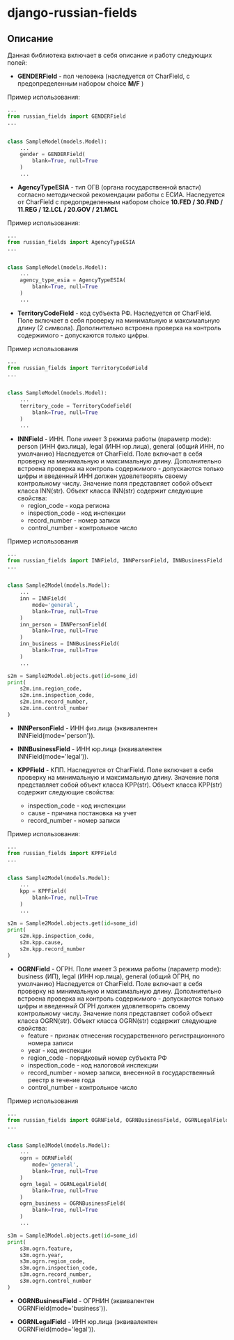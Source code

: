 # django-russian-fields

## Описание
Данная библиотека включает в себя описание и работу следующих полей:

* **GENDERField** - пол человека (наследуется от CharField, с предопределенным набором choice **M/F** )

Пример использования:
```python
...
from russian_fields import GENDERField
...


class SampleModel(models.Model):
    ...
    gender = GENDERField(
        blank=True, null=True
    )
    ...
```

* **AgencyTypeESIA** - тип ОГВ (органа государственной власти) согласно методической рекомендации работы с ЕСИА.
Наследуется от CharField с предопределенным набором choice **10.FED / 30.FND / 11.REG / 12.LCL / 20.GOV / 21.MCL**

Пример использования:
```python
...
from russian_fields import AgencyTypeESIA
...


class SampleModel(models.Model):
    ...
    agency_type_esia = AgencyTypeESIA(
        blank=True, null=True
    )
    ...
```

* **TerritoryCodeField** - код субъекта РФ.
Наследуется от CharField. Поле включает в себя проверку на минимальную и максимальную длину (2 символа).
Дополнительно встроена проверка на контроль содержимого - допускаются только цифры.

Пример использования
```python
...
from russian_fields import TerritoryCodeField
...


class SampleModel(models.Model):
    ...
    territory_code = TerritoryCodeField(
        blank=True, null=True
    )
    ...
```

* **INNField** - ИНН.
Поле имеет 3 режима работы (параметр mode): person (ИНН физ.лица), legal (ИНН юр.лица), general (общий ИНН, по умолчанию)
Наследуется от CharField. Поле включает в себя проверку на минимальную и максимальную длину.
Дополнительно встроена проверка на контроль содержимого - допускаются только цифры и введенный ИНН должен удовлетворять своему контрольному числу.
Значение поля представляет собой объект класса INN(str).
Объект класса INN(str) содержит следующие свойства:
    * region_code - кода региона
    * inspection_code - код инспекции
    * record_number - номер записи
    * control_number - контрольное число

Пример использования
```python
...
from russian_fields import INNField, INNPersonField, INNBusinessField
...


class Sample2Model(models.Model):
    ...
    inn = INNField(
        mode='general',
        blank=True, null=True
    )
    inn_person = INNPersonField(
        blank=True, null=True
    )
    inn_business = INNBusinessField(
        blank=True, null=True
    )
    ...

s2m = Sample2Model.objects.get(id=some_id)
print(
    s2m.inn.region_code,
    s2m.inn.inspection_code,
    s2m.inn.record_number,
    s2m.inn.control_number
)
```

* **INNPersonField** - ИНН физ.лица (эквивалентен INNField(mode='person')).

* **INNBusinessField** - ИНН юр.лица (эквивалентен INNField(mode='legal')).

* **KPPField** - КПП.
Наследуется от CharField. Поле включает в себя проверку на минимальную и максимальную длину.
Значение поля представляет собой объект класса KPP(str).
Объект класса KPP(str) содержит следующие свойства:
    * inspection_code - код инспекции
    * cause - причина постановка на учет
    * record_number - номер записи

Пример использования:
```python
...
from russian_fields import KPPField
...


class Sample2Model(models.Model):
    ...
    kpp = KPPField(
        blank=True, null=True
    )
    ...

s2m = Sample2Model.objects.get(id=some_id)
print(
    s2m.kpp.inspection_code,
    s2m.kpp.cause,
    s2m.kpp.record_number
)
```

* **OGRNField** - ОГРН.
Поле имеет 3 режима работы (параметр mode): business (ИП), legal (ИНН юр.лица), general (общий ОГРН, по умолчанию)
Наследуется от CharField. Поле включает в себя проверку на минимальную и максимальную длину.
Дополнительно встроена проверка на контроль содержимого - допускаются только цифры и введенный ОГРН должен удовлетворять своему контрольному числу.
Значение поля представляет собой объект класса OGRN(str).
Объект класса OGRN(str) содержит следующие свойства:
    * feature - признак отнесения государственного регистрационного номера записи
    * year - код инспекции
    * region_code - порядковый номер субъекта РФ
    * inspection_code - код налоговой инспекции
    * record_number - номер записи, внесенной в государственный реестр в течение года
    * control_number - контрольное число

Пример использования
```python
...
from russian_fields import OGRNField, OGRNBusinessField, OGRNLegalField
...


class Sample3Model(models.Model):
    ...
    ogrn = OGRNField(
        mode='general',
        blank=True, null=True
    )
    ogrn_legal = OGRNLegalField(
        blank=True, null=True
    )
    ogrn_business = OGRNBusinessField(
        blank=True, null=True
    )
    ...

s3m = Sample3Model.objects.get(id=some_id)
print(
    s3m.ogrn.feature,
    s3m.ogrn.year,
    s3m.ogrn.region_code,
    s3m.ogrn.inspection_code,
    s3m.ogrn.record_number,
    s3m.ogrn.control_number
)
```

* **OGRNBusinessField** - ОГРНИН (эквивалентен OGRNField(mode='business')).

* **OGRNLegalField** - ИНН юр.лица (эквивалентен OGRNField(mode='legal')).